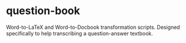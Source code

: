 # question-book
Word-to-LaTeX and Word-to-Docbook transformation scripts. Designed specifically to help transcribing a question-answer textbook.
